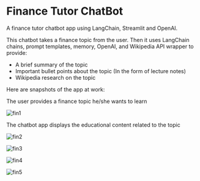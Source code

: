 # Finance Tutor ChatBot

A finance tutor chatbot app using LangChain, Streamlit and OpenAI.

This chatbot takes a finance topic from the user. Then it uses LangChain chains, prompt templates, memory, OpenAI, and Wikipedia API wrapper to provide:
  - A brief summary of the topic
  - Important bullet points about the topic (In the form of lecture notes)
  - Wikipedia research on the topic

Here are snapshots of the app at work:

The user provides a finance topic he/she wants to learn

![fin1](https://github.com/arjunbaidya/Finance_Tutor_ChatBot/assets/109064198/73606bd0-692a-42d9-94db-c58e23ffe7a4)

The chatbot app displays the educational content related to the topic

![fin2](https://github.com/arjunbaidya/Finance_Tutor_ChatBot/assets/109064198/d232333d-5f3e-4029-a234-3821ce31d985)

![fin3](https://github.com/arjunbaidya/Finance_Tutor_ChatBot/assets/109064198/238848ee-3ab0-48cf-85a6-14e6dd43e7d1)

![fin4](https://github.com/arjunbaidya/Finance_Tutor_ChatBot/assets/109064198/03d0bbb7-19f0-4502-a235-8e31eeeafdab)

![fin5](https://github.com/arjunbaidya/Finance_Tutor_ChatBot/assets/109064198/79e1b79b-b7ab-4858-b08a-2994fec166c9)


